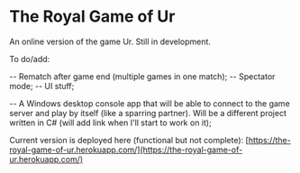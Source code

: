 ﻿# The Royal Game of Ur

An online version of the game Ur.
Still in development. 

To do/add:

-- Rematch after game end (multiple games in one match);
-- Spectator mode;
-- UI stuff;

-- A Windows desktop console app that will be able to connect to the game server and play by itself (like a sparring partner). Will be a different project written in C# (will add link when I'll start to work on it); 

Current version is deployed here (functional but not complete): [https://the-royal-game-of-ur.herokuapp.com/](https://the-royal-game-of-ur.herokuapp.com/)


